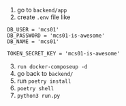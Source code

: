 1. go to `backend/app`
2. create `.env` file like

```
DB_USER = 'mcs01'
DB_PASSWORD = 'mcs01-is-awesome'
DB_NAME = 'mcs01'

TOKEN_SECRET_KEY = 'mcs01-is-awesome'
```

3. `run docker-composeup -d`
4. go back to `backend/`
5. run `poetry install`
6. `poetry shell`
7. `python3 run.py`

